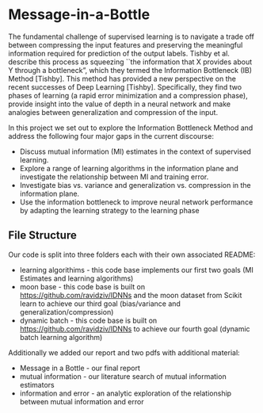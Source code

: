 # Message-in-a-Bottle

The fundamental challenge of supervised learning is to navigate a trade off between compressing the input features and preserving the meaningful information required for prediction of the output labels. Tishby et al. describe this process as squeezing ``the information that X provides about Y through a bottleneck”, which they termed the Information Bottleneck (IB) Method [Tishby]. This method has provided a new perspective on the recent successes of Deep Learning [Tishby]. Specifically, they find two phases of learning (a rapid error minimization and a compression phase), provide insight into the value of depth in a neural network and make analogies between generalization and compression of the input.

In this project we set out to explore the Information Bottleneck Method and address the following four major gaps in the current discourse:
+ Discuss mutual information (MI) estimates in the context of supervised learning.
+ Explore a range of learning algorithms in the information plane and investigate the relationship between MI and training error.
+ Investigate bias vs. variance and generalization vs. compression in the information plane.
+ Use the information bottleneck to improve neural network performance by adapting the learning strategy to the learning phase



## File Structure
Our code is split into three folders each with their own associated README:

+ learning algorithims - this code base implements our first two goals (MI Estimates and learning algorithms)
+ moon base - this code base is built on https://github.com/ravidziv/IDNNs and the moon dataset from Scikit learn to achieve our third goal (bias/variance and generalization/compression)
+ dynamic batch - this code base is built on https://github.com/ravidziv/IDNNs to achieve our fourth goal (dynamic batch learning algorithm)

Additionally we added our report and two pdfs with additional material:
+ Message in a Bottle - our final report
+ mutual information - our literature search of mutual information estimators
+ information and error - an analytic exploration of the relationship between mutual information and error 